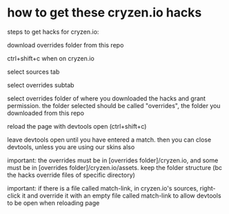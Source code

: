 # how to get these cryzen.io hacks

steps to get hacks for cryzen.io:

download overrides folder from this repo

ctrl+shift+c when on cryzen.io

select sources tab

select overrides subtab

select overrides folder of where you downloaded the hacks and grant permission. the folder selected should be called "overrides", the folder you downloaded from this repo

reload the page with devtools open (ctrl+shift+c)

leave devtools open until you have entered a match. then you can close devtools, unless you are using our skins also

important: the overrides must be in [overrides folder]/cryzen.io, and some must be in [overrides folder]/cryzen.io/assets. keep the folder structure (bc the hacks override files of specific directory)

important: if there is a file called match-link, in cryzen.io's sources, right-click it and override it with an empty file called match-link to allow devtools to be open when reloading page
